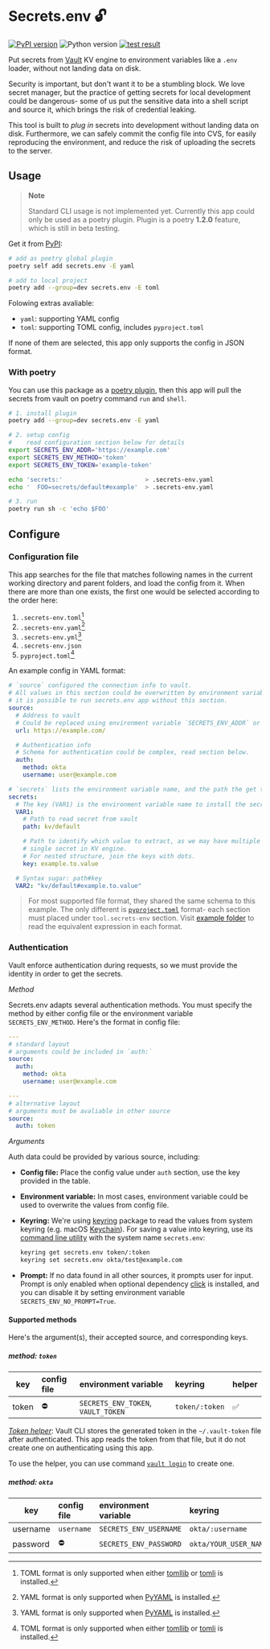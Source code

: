 # Secrets.env 🔓

[![PyPI version](https://img.shields.io/pypi/v/secrets.env)](https://pypi.org/project/secrets.env/)
![Python version](https://img.shields.io/pypi/pyversions/secrets.env)
[![test result](https://img.shields.io/github/workflow/status/tzing/secrets.env/Tests)](https://github.com/tzing/secrets.env/actions/workflows/test.yml)

Put secrets from [Vault](https://www.vaultproject.io/) KV engine to environment variables like a `.env` loader, without not landing data on disk.

Security is important, but don't want it to be a stumbling block. We love secret manager, but the practice of getting secrets for local development could be dangerous- some of us put the sensitive data into a shell script and source it, which brings the risk of credential leaking.

This tool is built to *plug in* secrets into development without landing data on disk. Furthermore, we can safely commit the config file into CVS, for easily reproducing the environment, and reduce the risk of uploading the secrets to the server.


## Usage

> **Note**
>
> Standard CLI usage is not implemented yet.
> Currently this app could only be used as a poetry plugin. Plugin is a poetry **1.2.0** feature, which is still in beta testing.

Get it from [PyPI](https://pypi.org/project/secrets.env/):

```bash
# add as poetry global plugin
poetry self add secrets.env -E yaml

# add to local project
poetry add --group=dev secrets.env -E toml
```

Folowing extras avaliable:

* `yaml`: supporting YAML config
* `toml`: supporting TOML config, includes `pyproject.toml`

If none of them are selected, this app only supports the config in JSON format.

### With poetry

You can use this package as a [poetry plugin](https://python-poetry.org/docs/master/plugins/), then this app will pull the secrets from vault on poetry command `run` and `shell`.

```bash
# 1. install plugin
poetry add --group=dev secrets.env -E yaml

# 2. setup config
#    read configuration section below for details
export SECRETS_ENV_ADDR='https://example.com'
export SECRETS_ENV_METHOD='token'
export SECRETS_ENV_TOKEN='example-token'

echo 'secrets:'                       > .secrets-env.yaml
echo '  FOO=secrets/default#example'  > .secrets-env.yaml

# 3. run
poetry run sh -c 'echo $FOO'
```


## Configure

### Configuration file

This app searches for the file that matches following names in the current working directory and parent folders, and load the config from it. When there are more than one exists, the first one would be selected according to the order here:

1. `.secrets-env.toml`[^1]
2. `.secrets-env.yaml`[^2]
3. `.secrets-env.yml`[^2]
4. `.secrets-env.json`
5. `pyproject.toml`[^1]

[^1]: TOML format is only supported when either [tomllib](https://docs.python.org/3.11/library/tomllib.html) or [tomli](https://pypi.org/project/tomli/) is installed.
[^2]: YAML format is only supported when [PyYAML](https://pypi.org/project/PyYAML/) is installed.

An example config in YAML format:

```yaml
# `source` configured the connection info to vault.
# All values in this section could be overwritten by environment variable, so
# it is possible to run secrets.env app without this section.
source:
  # Address to vault
  # Could be replaced using environment variable `SECRETS_ENV_ADDR` or `VAULT_ADDR`
  url: https://example.com/

  # Authentication info
  # Schema for authentication could be complex, read section below.
  auth:
    method: okta
    username: user@example.com

# `secrets` lists the environment variable name, and the path the get the secret value
secrets:
  # The key (VAR1) is the environment variable name to install the secret
  VAR1:
    # Path to read secret from vault
    path: kv/default

    # Path to identify which value to extract, as we may have multiple values in
    # single secret in KV engine.
    # For nested structure, join the keys with dots.
    key: example.to.value

  # Syntax sugar: path#key
  VAR2: "kv/default#example.to.value"
```

> For most supported file format, they shared the same schema to this example. The only different is [`pyproject.toml`](./example/pyproject.toml) format- each section must placed under `tool.secrets-env` section.
> Visit [example folder](./example/) to read the equivalent expression in each format.

### Authentication

Vault enforce authentication during requests, so we must provide the identity in order to get the secrets.

*Method*

Secrets.env adapts several authentication methods. You must specify the method by either config file or the environment variable `SECRETS_ENV_METHOD`. Here's the format in config file:

```yaml
---
# standard layout
# arguments could be included in `auth:`
source:
  auth:
    method: okta
    username: user@example.com

---
# alternative layout
# arguments must be avaliable in other source
source:
  auth: token
```

*Arguments*

Auth data could be provided by various source, including:

* **Config file:** Place the config value under `auth` section, use the key provided in the table.
* **Environment variable:** In most cases, environment variable could be used to overwrite the values from config file.
* **Keyring:** We're using [keyring] package to read the values from system keyring (e.g. macOS [Keychain]). For saving a value into keyring, use its [command line utility] with the system name `secrets.env`:

  ```bash
  keyring get secrets.env token/:token
  keyring set secrets.env okta/test@example.com
  ```

  [keyring]: https://keyring.readthedocs.io/en/latest/
  [Keychain]: https://en.wikipedia.org/wiki/Keychain_%28software%29
  [command line utility]: https://keyring.readthedocs.io/en/latest/#command-line-utility

* **Prompt:** If no data found in all other sources, it prompts user for input. Prompt is only enabled when optional dependency [click](https://click.palletsprojects.com/en/8.1.x/) is installed, and you can disable it by setting environment variable `SECRETS_ENV_NO_PROMPT=True`.

#### Supported methods

Here's the argument(s), their accepted source, and corresponding keys.

##### method: `token`

| key   | config file | environment variable                | keyring        | helper |
|-------|:------------|:------------------------------------|:---------------|--------|
| token | ⛔️          | `SECRETS_ENV_TOKEN`, `VAULT_TOKEN`  | `token/:token` | ✅     |

*[Token helper](https://www.vaultproject.io/docs/commands/token-helper)*: Vault CLI stores the generated token in the `~/.vault-token` file after authenticated. This app reads the token from that file, but it do not create one on authenticating using this app.

To use the helper, you can use command [`vault login`](https://www.vaultproject.io/docs/commands/login) to create one.

##### method: `okta`

| key      | config file | environment variable   | keyring               | prompt |
|----------|:------------|:-----------------------|:----------------------|--------|
| username | `username`  | `SECRETS_ENV_USERNAME` | `okta/:username`      | ✅     |
| password | ⛔️          | `SECRETS_ENV_PASSWORD` | `okta/YOUR_USER_NAME` | ✅     |

